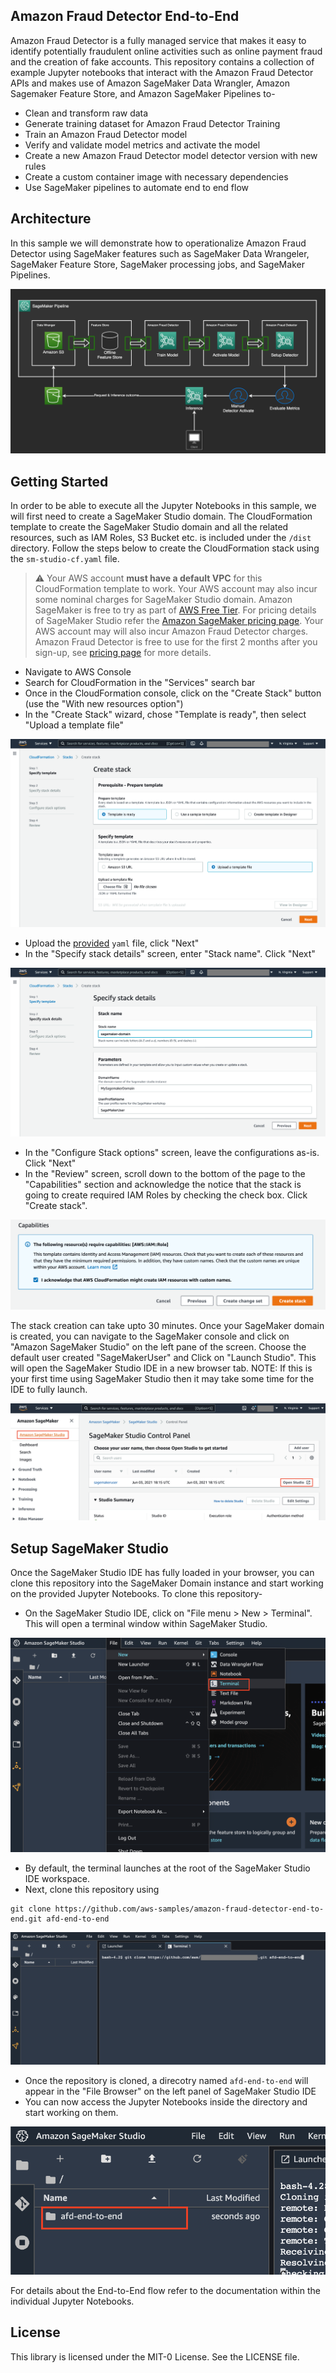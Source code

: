 ## Amazon Fraud Detector End-to-End

Amazon Fraud Detector is a fully managed service that makes it easy to identify potentially fraudulent online activities such as online payment fraud and the creation of fake accounts. This repository contains a collection of example Jupyter notebooks that interact with the Amazon Fraud Detector APIs and makes use of Amazon SageMaker Data Wrangler, Amazon Sagemaker Feature Store, and Amazon SageMaker Pipelines to-

* Clean and transform raw data
* Generate training dataset for Amazon Fraud Detector Training
* Train an Amazon Fraud Detector model
* Verify and validate model metrics and activate the model
* Create a new Amazon Fraud Detector model detector version with new rules
* Create a custom container image with necessary dependencies
* Use SageMaker pipelines to automate end to end flow

## Architecture

In this sample we will demonstrate how to operationalize Amazon Fraud Detector using SageMaker features such as SageMaker Data Wrangeler, SageMaker Feature Store, SageMaker processing jobs, and SageMaker Pipelines.

<p align="center">
  <img src="./images/nb4-light.png" alt="AFD"/>
</p>

## Getting Started

In order to be able to execute all the Jupyter Notebooks in this sample, we will first need to create a SageMaker Studio domain. The CloudFormation template to create the SageMaker Studio domain and all the related resources, such as IAM Roles, S3 Bucket etc. is included under the `/dist` directory. Follow the steps below to create the CloudFormation stack using the `sm-studio-cf.yaml` file.

> :warning: Your AWS account **must have a default VPC** for this CloudFormation template to work.
> Your AWS account may also incur some nominal charges for SageMaker Studio domain. Amazon SageMaker is free to try as part of [AWS Free Tier](https://aws.amazon.com/free/). For pricing details of SageMaker Studio refer the [Amazon SageMaker pricing page](https://aws.amazon.com/sagemaker/pricing/). Your AWS account may will also incur Amazon Fraud Detector charges. Amazon Fraud Detector  is free to use for the first 2 months after you sign-up, see [pricing page](https://aws.amazon.com/fraud-detector/pricing/) for more details.

* Navigate to AWS Console
* Search for CloudFormation in the "Services" search bar
* Once in the CloudFormation console, click on the "Create Stack" button (use the "With new resources option")
* In the "Create Stack" wizard, chose "Template is ready", then select "Upload a template file"
<p align="center">
  <img src="./images/cfn1.png" alt="cfn1"/>
</p>

* Upload the [provided](./dist/sm-studio-cf.yaml) `yaml` file, click "Next"
* In the "Specify stack details" screen, enter "Stack name". Click "Next"
<p align="center">
  <img src="./images/cfn2.png" alt="cfn2"/>
</p>

* In the "Configure Stack options" screen, leave the configurations as-is. Click "Next"
* In the "Review" screen, scroll down to the bottom of the page to the "Capabilities" section and acknowledge the notice that the stack is going to create required IAM Roles by checking the check box. Click "Create stack".
<p align="center">
  <img src="./images/cfn3.png" alt="cfn3"/>
</p>

The stack creation can take upto 30 minutes. Once your SageMaker domain is created, you can navigate to the SageMaker console and click on "Amazon SageMaker Studio" on the left pane of the screen. Choose the default user created "SageMakerUser" and Click on "Launch Studio". This will open the SageMaker Studio IDE in a new browser tab. NOTE: If this is your first time using SageMaker Studio then it may take some time for the IDE to fully launch. 
<p align="center">
  <img src="./images/cfn4.png" alt="cfn4"/>
</p>

## Setup SageMaker Studio

Once the SageMaker Studio IDE has fully loaded in your browser, you can clone this repository into the SageMaker Domain instance and start working on the provided Jupyter Notebooks. To clone this repository-

* On the SageMaker Studio IDE, click on "File menu > New > Terminal". This will open a terminal window within SageMaker Studio.
<p align="center">
  <img src="./images/sm1.png" alt="sm1"/>
</p>

* By default, the terminal launches at the root of the SageMaker Studio IDE workspace.
* Next, clone this repository using 

```  
git clone https://github.com/aws-samples/amazon-fraud-detector-end-to-end.git afd-end-to-end
```

<p align="center">
  <img src="./images/sm2.png" alt="sm2"/>
</p>

* Once the repository is cloned, a direcotry named `afd-end-to-end` will appear in the "File Browser" on the left panel of SageMaker Studio IDE
* You can now access the Jupyter Notebooks inside the directory and start working on them.
<p align="center">
  <img src="./images/sm3.png" alt="sm3"/>
</p>

For details about the End-to-End flow refer to the documentation within the individual Jupyter Notebooks.
## License

This library is licensed under the MIT-0 License. See the LICENSE file.
